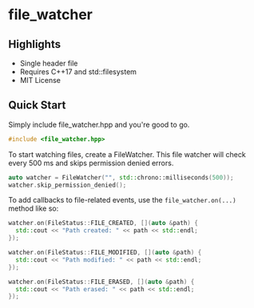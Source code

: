 # file_watcher

## Highlights

* Single header file
* Requires C++17 and std::filesystem
* MIT License

## Quick Start

Simply include file_watcher.hpp and you're good to go.

```cpp
#include <file_watcher.hpp>
```

To start watching files, create a FileWatcher. This file watcher will check every 500 ms and skips permission denied errors. 

```cpp
auto watcher = FileWatcher("", std::chrono::milliseconds(500));
watcher.skip_permission_denied();
```

To add callbacks to file-related events, use the `file_watcher.on(...)` method like so:

```cpp
watcher.on(FileStatus::FILE_CREATED, [](auto &path) {
  std::cout << "Path created: " << path << std::endl;
});

watcher.on(FileStatus::FILE_MODIFIED, [](auto &path) {
  std::cout << "Path modified: " << path << std::endl;
});

watcher.on(FileStatus::FILE_ERASED, [](auto &path) {
  std::cout << "Path erased: " << path << std::endl;
});
```
